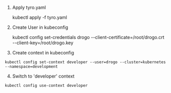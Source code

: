 1) Apply tyro.yaml

   kubectl apply -f tyro.yaml
   
 2) Create User in kubeconfig
 
    kubectl config  set-credentials drogo  --client-certificate=/root/drogo.crt --client-key=/root/drogo.key
    
  3) Create context in kubeconfig
  
    kubectl config set-context developer --user=drogo --cluster=kubernetes --namespace=development
    
  4) Switch to 'developer' context
  
    kubectl config use-context developer
